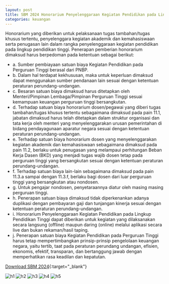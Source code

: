 ```yaml
---
layout: post
title: SBM 2024 Honorarium Penyelenggaraan Kegiatan Pendidikan pada Lingkup Pendidikan Tinggi
categories: keuangan
---
```


Honorarium yang diberikan untuk pelaksanaan tugas tambahan/tugas khusus tertentu, penyelenggara kegiatan akademik dan kemahasiswaan serta penugasan lain dalam rangka penyelenggaraan kegiatan pendidikan pada lingkup pendidikan tinggi. Penerapan pemberian honorarium dimaksud harus berpedoman pada ketentuan sebagai berikut:
- a. Sumber pembiayaan satuan biaya Kegiatan Pendidikan pada Perguruan Tinggi berasal dari PNBP.
- b. Dalam hal terdapat kekhususan, maka untuk keperluan dimaksud dapat menggunakan sumber pendanaan lain sesuai dengan ketentuan peraturan perundang-undangan.
- c. Besaran satuan biaya dimaksud harus ditetapkan oleh Menteri/Pimpinan Lembaga/Pimpinan Perguruan Tinggi sesuai kemampuan keuangan perguruan tinggi bersangkutan.
- d. Terhadap satuan biaya honorarium dosen/pegawai yang diberi tugas tambahan/tugas khusus tertentu sebagaimana dimaksud pada pain 11.1, jabatan dimaksud harus telah ditetapkan dalam struktur organisasi dan tata kerja oleh menteri yang menyelenggarakan urusan pemerintahan di bidang pendayagunaan aparatur negara sesuai dengan ketentuan peraturan perundang-undangan.
- e. Terhadap satuan biaya honorarium dosen yang menyelenggarakan kegiatan akademik dan kemahasiswaan sebagaimana dimaksud pada pain 11.2, berlaku untuk penugasan yang melampaui perhitungan Beban Kerja Dasen (BKD) yang menjadi tugas wajib dosen tetap pada perguruan tinggi yang bersangkutan sesuai dengan ketentuan peraturan perundang-undangan.
- f. Terhadap satuan biaya lain-lain sebagaimana dimaksud pada pain 11.3.a sampai dengan 11.3.f, berlaku bagi dosen dari luar perguruan tinggi yang bersangkutan atau nondosen.
- g. Untuk pengajar nondosen, penyetaraannya diatur oleh masing­ masing perguruan tinggi.
- h. Penerapan satuan biaya dimaksud tidak diperkenankan adanya duplikasi dengan pembayaran gaji dan tunjangan kinerja sesuai dengan ketentuan peraturan perundang-undangan.
- i. Honorarium Penyelenggaraan Kegiatan Pendidikan pada Lingkup Pendidikan Tinggi dapat diberikan untuk kegiatan yang dilaksanakan secara langsung (offline) maupun daring (online) melalui aplikasi secara live dan bukan rekaman/hasil taping.
- j. Penerapan satuan biaya Kegiatan Pendidikan pada Perguruan Tinggi harus tetap mempertimbangkan prinsip-prinsip pengelolaan keuangan negara, yaitu tertib, taat pada peraturan perundang­ undangan, efisien, ekonomis, efektif, transparan, dan bertanggung jawab dengan memperhatikan rasa keadilan dan kepatutan.
 
[Download SBM 2024](https://jdih.kemenkeu.go.id/download/8be2507a-7c39-480f-b271-88e74e59e272/2023pmkeuangan049.pdf){:target="_blank"}

![h1](https://blogger.googleusercontent.com/img/b/R29vZ2xl/AVvXsEhZ3ghJWl3sVeknf_d-f4YzRpvVgdqDxxxXW0ApX19SDpOqWwoXW779vjsSM4icxmfNjzQvmVkj0HnYljHKtivBaosjenrtsn_Rch4RiM0myGK-ESMmHpyBkYbYmSGNci7VyIJZAinrDCQsQbSNWawAxuBkYZwjoA8NgZ_kgySRHPzqzg/s1600/sbm_2024_1_Page_06.jpg)
![h2](https://blogger.googleusercontent.com/img/b/R29vZ2xl/AVvXsEjxe_voRfX5fm-4fKgHiLZs75ticSN8mM1ZoZxOoh_ldromcm55X_UUIx59g3yIUrdAz2Y8h8yvPvnc-sOwv1uLQUxjswzqLnLQ3VbPdaB8fVcVsKQCe2nzCVpOOHfHPdv3bsf1z4rsHPBZrCCttOu4gidFKK0hrLp1nRa5D2eAbqhz1Q/s1600/sbm_2024_1_Page_07.jpg)
![h3](https://blogger.googleusercontent.com/img/b/R29vZ2xl/AVvXsEjScuNaVZguS5w23dUeAjUNefQO3A_HENrtbDA8LLPx0AznGC6hoLeNPNYp_JQS24YqFlQPA2pBW8eJPUvHm_QdY7SiaNcCs9fvpboyMvUdzD4H9wAhKvJP-BaXUVagQeOmflv8ZrRbhAmmgaRneka8AZZoOx-hnlo0vogtDspK9uHyvA/s1600/sbm_2024_1_Page_08.jpg)
![h4](https://blogger.googleusercontent.com/img/b/R29vZ2xl/AVvXsEjOPCaLe0zHumCKTn_-eAjGFtNP8CqZlHU3Esdwqg3umTTXMWvzjH-AXEOgKz9NZSkEcMZ0p9s-NcXxh5dvic8Bb7_WisKq2UCtVKKbNs6zJLowHg2dSlSgg_SGkY3HztAp6fbrlG1ueW1mYeu5kQXS6yC-k5SC8O2Z8uube3jmHxlMQQ/s1600/sbm_2024_1_Page_09.jpg)
![h5](https://blogger.googleusercontent.com/img/b/R29vZ2xl/AVvXsEi0_djYGm4nHkFNfLbt4EIY7yacXV3gwDPQj_mSPLb0glrAdQvG9HgOGcb9DyaugLmza--SImxjKvfw28va-qVbLhmlIHfimn2uMcsmZnEOO49RImXYJIZ5JbqDM5BqExJcotfcdjYhecCSHlKwN5gl7gDi9x4qUeTZljOuv8EAsn4KuQ/s1600/sbm_2024_1_Page_10.jpg)

